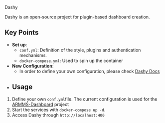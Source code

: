 Dashy

Dashy is an open-source project for plugin-based dashboard creation.

## Key Points

- **Set up**:
  - `conf.yml`: Definition of the style, plugins and authentication mechanisms.
  - `docker-compose.yml`: Used to spin up the container
- **New Configuration**:
  - In order to define your own configuration, please check [Dashy Docs](https://dashy.to/docs/)
- ## Usage
  

1. Define your own `conf.yml`file. The current configuration is used for the [ARMMS-Dashboard](https://armms-dashboard.aorief.com) project
2. Start the services with `docker-compose up -d`.
3. Access Dashy through `http://localhost:400`
